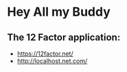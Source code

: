 # Hey All my Buddy

## The 12 Factor application:
- https://12factor.net/
- http://localhost.net.com/